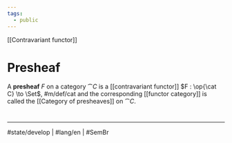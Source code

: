 ```yaml
---
tags:
  - public
---
```

[[Contravariant functor]]
# Presheaf

A **presheaf** $F$ on a category $\cat C$ is a [[contravariant functor]] $F : \op{\cat C} \to \Set$, #m/def/cat 
and the corresponding [[functor category]] is called the [[Category of presheaves]] on $\cat C$.


#
---
#state/develop | #lang/en | #SemBr
